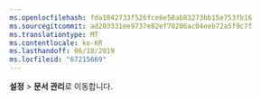 ```yaml
---
ms.openlocfilehash: fda1042733f526fce6e58ab83273bb15e753fb16
ms.sourcegitcommit: ad203331ee9737e82ef70206ac04eeb72a5f9c7f
ms.translationtype: MT
ms.contentlocale: ko-KR
ms.lasthandoff: 06/18/2019
ms.locfileid: "67215669"
---
```

**설정** > **문서 관리**로 이동합니다.